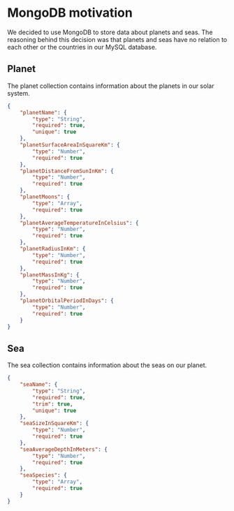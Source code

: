 # MongoDB motivation

We decided to use MongoDB to store data about planets and seas. The reasoning behind this decision was that planets and seas have no relation to each other or the countries in our MySQL database.

## Planet

The planet collection contains information about the planets in our solar system.

```json
{
	"planetName": {
		"type": "String",
		"required": true,
		"unique": true
	},
	"planetSurfaceAreaInSquareKm": {
		"type": "Number",
		"required": true
	},
	"planetDistanceFromSunInKm": {
		"type": "Number",
		"required": true
	},
	"planetMoons": {
		"type": "Array",
		"required": true
	},
	"planetAverageTemperatureInCelsius": {
		"type": "Number",
		"required": true
	},
	"planetRadiusInKm": {
		"type": "Number",
		"required": true
	},
	"planetMassInKg": {
		"type": "Number",
		"required": true
	},
	"planetOrbitalPeriodInDays": {
		"type": "Number",
		"required": true
	}
}
```

## Sea

The sea collection contains information about the seas on our planet.

```json
{
	"seaName": {
		"type": "String",
		"required": true,
		"trim": true,
		"unique": true
	},
	"seaSizeInSquareKm": {
		"type": "Number",
		"required": true
	},
	"seaAverageDepthInMeters": {
		"type": "Number",
		"required": true
	},
	"seaSpecies": {
		"type": "Array",
		"required": true
	}
}
```
